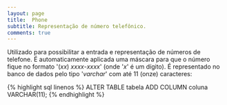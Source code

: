 ```yaml
---
layout: page
title:  Phone
subtitle: Representação de número telefônico.
comments: true
---
```


Utilizado para possibilitar a entrada e representação de números de telefone. É automaticamente aplicada uma máscara para que o número fique no formato '(*xx*) *xxxx*-*xxxx*' (onde '*x*' é um dígito). É representado no banco de dados pelo tipo '*varchar*' com até 11 (onze) caracteres:

{% highlight sql linenos %}
ALTER TABLE tabela ADD COLUMN coluna VARCHAR(11);
{% endhighlight %}
